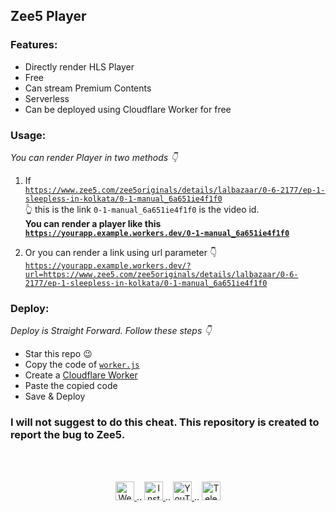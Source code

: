 ## Zee5 Player

### Features:
- Directly render HLS Player
- Free
- Can stream Premium Contents
- Serverless
- Can be deployed using Cloudflare Worker for free

### Usage:
*You can render Player in two methods 👇*

1. If <br><code>https://www.zee5.com/zee5originals/details/lalbazaar/0-6-2177/ep-1-sleepless-in-kolkata/0-1-manual_6a651ie4f1f0</code><br>
👆 this is the link <code>0-1-manual_6a651ie4f1f0</code> is the video id.<br>
**You can render a player like this <code>https://yourapp.example.workers.dev/0-1-manual_6a651ie4f1f0</code>**

2. Or you can render a link using url parameter 👇<br>
<code>https://yourapp.example.workers.dev/?url=https://www.zee5.com/zee5originals/details/lalbazaar/0-6-2177/ep-1-sleepless-in-kolkata/0-1-manual_6a651ie4f1f0</code>

### Deploy:
*Deploy is Straight Forward. Follow these steps 👇*
- Star this repo 😉
- Copy the code of <code>[worker.js](https://github.com/cachecleanerjeet/Zee5/blob/main/worker.js "worker.js")</code>
- Create a [Cloudflare Worker](https://workers.cloudflare.com "Cloudflare Worker")
- Paste the copied code
- Save & Deploy

### I will not suggest to do this cheat. This repository is created to report the bug to Zee5.


<br><br>
<p align="center">
 
 <a href="https://tu.hin.life">
    <img alt="Website" width="30px" src="https://firebasestorage.googleapis.com/v0/b/webtuhin.appspot.com/o/githubstatic%2Fwebsite.svg?alt=media&token=5c3ea7e0-d4f7-4566-b78a-bdee6c65f03e" />
  </a>  
..
  <a href="https://www.instagram.com/jeeetpaul">
    <img alt="Instagram" width="30px" src="https://cdn.jsdelivr.net/npm/simple-icons@3.2.0/icons/instagram.svg" />
  </a>
..
  <a href="https://www.youtube.com/channel/UCa4FMtLpYcOBtjKOZgzTFNA">
    <img alt="YouTube" width="30px" src="https://cdn.jsdelivr.net/npm/simple-icons@3.2.0/icons/youtube.svg" />
  </a>
..
  <a href="https://telegram.dog/tprojects">
    <img alt="Telegram" width="30px" src="https://cdn.jsdelivr.net/npm/simple-icons@3.2.0/icons/telegram.svg" />
  </a>
  
</p>
